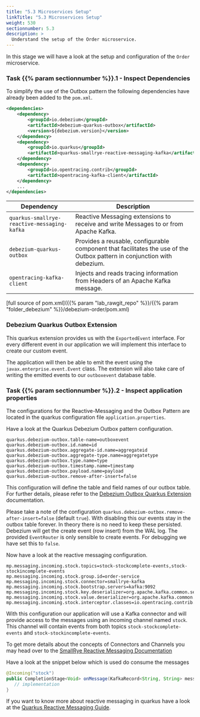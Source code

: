 ```yaml
---
title: "5.3 Microservices Setup"
linkTitle: "5.3 Microservices Setup"
weight: 530
sectionnumber: 5.3
description: >
  Understand the setup of the Order microservice.
---
```


In this stage we will have a look at the setup and configuration of the `Order` microservice.


### Task {{% param sectionnumber %}}.1 - Inspect Dependencies

To simplify the use of the Outbox pattern the following dependencies have already been added to the `pom.xml`.
```xml
<dependencies>
    <dependency>
        <groupId>io.debezium</groupId>
        <artifactId>debezium-quarkus-outbox</artifactId>
        <version>${debezium.version}</version>
    </dependency>
    <dependency>
        <groupId>io.quarkus</groupId>
        <artifactId>quarkus-smallrye-reactive-messaging-kafka</artifactId>
    </dependency>
    <dependency>
        <groupId>io.opentracing.contrib</groupId>
        <artifactId>opentracing-kafka-client</artifactId>
    </dependency>
    ...
</dependencies>
```

Dependency                      | Description
--------------------------------|------
`quarkus-smallrye-reactive-messaging-kafka` | Reactive Messaging extensions to receive and write Messages to or from Apache Kafka.
`debezium-quarkus-outbox`     | Provides a reusable, configurable component that facilitates the use of the Outbox pattern in conjunction with debezium.
`opentracing-kafka-client`  |  Injects and reads tracing information from Headers of an Apache Kafka message.

[full source of pom.xml]({{% param "lab_rawgit_repo" %}}/{{% param "folder_debezium" %}}/debezium-order/pom.xml)


### Debezium Quarkus Outbox Extension

This quarkus extension provides us with the `ExportedEvent` interface. For every different event in our application we will implement this interface to create our custom event.

The application will then be able to emit the event using the `javax.enterprise.event.Event` class. The extension will also take care of writing the emitted events to our `outboxevent` database table.


### Task {{% param sectionnumber %}}.2 - Inspect application properties

The configurations for the Reactive-Messaging and the Outbox Pattern are located in the quarkus configuration file `application.properties`.

Have a look at the Quarkus Debezium Outbox pattern configuration.
```properties
quarkus.debezium-outbox.table-name=outboxevent
quarkus.debezium-outbox.id.name=id
quarkus.debezium-outbox.aggregate-id.name=aggregateid
quarkus.debezium-outbox.aggregate-type.name=aggregatetype
quarkus.debezium-outbox.type.name=type
quarkus.debezium-outbox.timestamp.name=timestamp
quarkus.debezium-outbox.payload.name=payload
quarkus.debezium-outbox.remove-after-insert=false
```

This configuration will define the table and field names of our outbox table. For further details, please refer to the [Debezium Outbox Quarkus Extension](https://debezium.io/documentation/reference/1.6/integrations/outbox.html) documentation.

Please take a note of the configuration `quarkus.debezium-outbox.remove-after-insert=false` (default `true`). With disabling this our events stay in the outbox table forever. In theory there is no need to keep these persisted. Debezium will get the create event (row insert) from the WAL log. The provided `EventRouter` is only sensible to create events. For debugging we have set this to `false`.

Now have a look at the reactive messaging configuration.
```properties
mp.messaging.incoming.stock.topics=stock-stockcomplete-events,stock-stockincomplete-events
mp.messaging.incoming.stock.group.id=order-service
mp.messaging.incoming.stock.connector=smallrye-kafka
mp.messaging.incoming.stock.bootstrap.servers=kafka:9092
mp.messaging.incoming.stock.key.deserializer=org.apache.kafka.common.serialization.StringDeserializer
mp.messaging.incoming.stock.value.deserializer=org.apache.kafka.common.serialization.StringDeserializer
mp.messaging.incoming.stock.interceptor.classes=io.opentracing.contrib.kafka.TracingConsumerInterceptor
```

With this configuration our application will use a Kafka connector and will provide access to the messages using an incoming channel named `stock`. This channel will contain events from both topics `stock-stockcomplete-events` and `stock-stockincomplete-events`.

To get more details about the concepts of Connectors and Channels you may head over to the [SmallRye Reactive Messaging Documentation](https://smallrye.io/smallrye-reactive-messaging/3.14.0/concepts/concepts/)

Have a look at the snippet below which is used do consume the messages

```java
@Incoming("stock")
public CompletionStage<Void> onMessage(KafkaRecord<String, String> message) {
   // implementation
}
```

If you want to know more about reactive messaging in quarkus have a look at the [Quarkus Reactive Messaging Guide](https://quarkus.io/guides/kafka).
